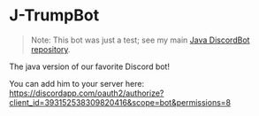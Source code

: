 # J-TrumpBot

> Note: This bot was just a test; see my main [Java DiscordBot repository](https://github.com/CrypticStick/DiscordBot).

The java version of our favorite Discord bot!

You can add him to your server here:
https://discordapp.com/oauth2/authorize?client_id=393152538309820416&scope=bot&permissions=8
